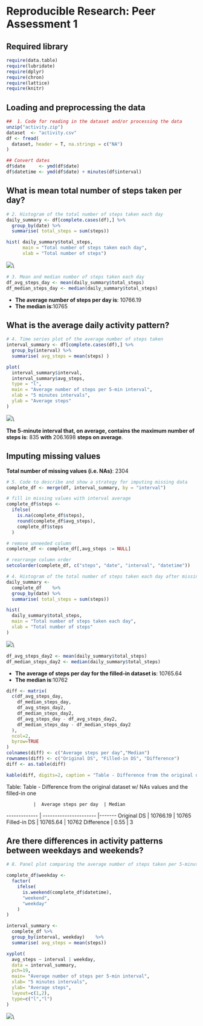 # Reproducible Research: Peer Assessment 1



## Required library

```r
require(data.table)
require(lubridate)
require(dplyr)
require(chron)
require(lattice)
require(knitr)
```

## Loading and preprocessing the data

```r
##  1. Code for reading in the dataset and/or processing the data
unzip("activity.zip")
dataset  <- "activity.csv"
df <- fread(
  dataset, header = T, na.strings = c("NA")
)

## Convert dates
df$date     <- ymd(df$date)
df$datetime <- ymd(df$date) + minutes(df$interval)
```

## What is mean total number of steps taken per day?

```r
# 2. Histogram of the total number of steps taken each day
daily_summary <- df[complete.cases(df),] %>%
  group_by(date) %>%
  summarise( total_steps = sum(steps))

hist( daily_summary$total_steps,
      main = "Total number of steps taken each day",
      xlab = "Total number of steps")
```

![](PA1_template_files/figure-html/unnamed-chunk-4-1.png)\

```r
# 3. Mean and median number of steps taken each day
df_avg_steps_day <- mean(daily_summary$total_steps)
df_median_steps_day <- median(daily_summary$total_steps)
```

 * **The average number of steps per day is**: 10766.19
 * **The median is**:10765

## What is the average daily activity pattern?

```r
# 4. Time series plot of the average number of steps taken
interval_summary <- df[complete.cases(df),] %>%
  group_by(interval) %>%
  summarise( avg_steps = mean(steps) )

plot(
  interval_summary$interval,
  interval_summary$avg_steps,
  type = "l",
  main = "Average number of steps per 5-min interval",
  xlab = "5 minutes intervals",
  ylab = "Average steps"
)
```

![](PA1_template_files/figure-html/unnamed-chunk-5-1.png)\

**The 5-minute interval that, on average, contains the maximum number of steps is**: 835
**with** 206.1698 **steps on average**.

## Imputing missing values
**Total number of missing values (i.e. NAs)**: 2304


```r
# 5. Code to describe and show a strategy for imputing missing data
complete_df <- merge(df, interval_summary, by = "interval")

# fill in missing values with interval average
complete_df$steps <-
  ifelse(
    is.na(complete_df$steps),
    round(complete_df$avg_steps),
    complete_df$steps
  )

# remove unneeded column
complete_df <- complete_df[,avg_steps := NULL]

# rearrange column order
setcolorder(complete_df, c("steps", "date", "interval", "datetime"))

# 4. Histogram of the total number of steps taken each day after missing values are imputed
daily_summary <-
  complete_df    %>%
  group_by(date) %>%
  summarise( total_steps = sum(steps))

hist(
  daily_summary$total_steps,
  main = "Total number of steps taken each day",
  xlab = "Total number of steps"
)
```

![](PA1_template_files/figure-html/unnamed-chunk-6-1.png)\

```r
df_avg_steps_day2 <- mean(daily_summary$total_steps)
df_median_steps_day2 <- median(daily_summary$total_steps)
```

 * **The average of steps per day for the filled-in dataset is**: 10765.64
 * **The median is**:10762


```r
diff <- matrix(
  c(df_avg_steps_day, 
    df_median_steps_day, 
    df_avg_steps_day2, 
    df_median_steps_day2,
    df_avg_steps_day - df_avg_steps_day2,
    df_median_steps_day - df_median_steps_day2
  ), 
  ncol=2, 
  byrow=TRUE
)
colnames(diff) <- c("Average steps per day","Median")
rownames(diff) <- c("Original DS", "Filled-in DS", "Difference")
diff <- as.table(diff)

kable(diff, digits=2, caption = "Table - Difference from the original dataset w/ NAs values and the filled-in one")
```



Table: Table - Difference from the original dataset w/ NAs values and the filled-in one

              |  Average steps per day  | Median
------------- | ----------------------  |-------
Original DS   |               10766.19  |  10765
Filled-in DS  |               10765.64  |  10762
Difference    |                   0.55  |      3

## Are there differences in activity patterns between weekdays and weekends?


```r
# 8. Panel plot comparing the average number of steps taken per 5-minute interval across weekdays and weekends

complete_df$weekday <-
  factor(
    ifelse(
      is.weekend(complete_df$datetime),
      "weekend",
      "weekday"
    )
)

interval_summary <-
  complete_df %>%
  group_by(interval, weekday)    %>%
  summarise( avg_steps = mean(steps))

xyplot(
  avg_steps ~ interval | weekday,
  data = interval_summary,
  pch=19,
  main= "Average number of steps per 5-min interval",
  xlab= "5 minutes intervals",
  ylab= "Average steps",
  layout=c(1,2),
  type=c("l","l")
)
```

![](PA1_template_files/figure-html/unnamed-chunk-7-1.png)\
